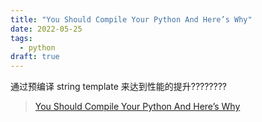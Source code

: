 ```yaml
---
title: "You Should Compile Your Python And Here’s Why"
date: 2022-05-25
tags:
  - python
draft: true
---
```


通过预编译 string template 来达到性能的提升????????

> [You Should Compile Your Python And Here’s Why](https://glyph.twistedmatrix.com/2022/04/you-should-compile-your-python-and-heres-why.html)
